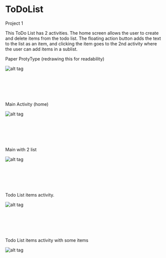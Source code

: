 # ToDoList
Project 1


This ToDo List has 2 activities.  The home screen allows the user to create and delete items from the todo list.  The floating action button adds the text to the list as an item, and clicking the item goes to the 2nd activity where the user can add items in a sublist.


Paper ProtyType (redrawing this for readability)

![alt tag](https://cloud.githubusercontent.com/assets/16617555/13549908/776967b4-e2c5-11e5-8a68-da9d08ce65ab.jpg)

<br><br>
<br><br>

Main Activity (home)

![alt tag](https://cloud.githubusercontent.com/assets/16617555/13549583/a28a7e90-e2bd-11e5-91c9-91dc3f7545cd.png)

<br><br>
<br><br>

Main with 2 list

![alt tag](https://cloud.githubusercontent.com/assets/16617555/13549584/a28ce20c-e2bd-11e5-8bd4-776941506ee3.png)


<br><br>
<br><br>

Todo List items activity.


![alt tag](https://cloud.githubusercontent.com/assets/16617555/13549585/a28d43fa-e2bd-11e5-9a79-5d1da7a85697.png)


<br><br>
<br><br>


Todo List items activity with some items


![alt tag](https://cloud.githubusercontent.com/assets/16617555/13549586/a2a2a9fc-e2bd-11e5-9818-9133b2351383.png)





